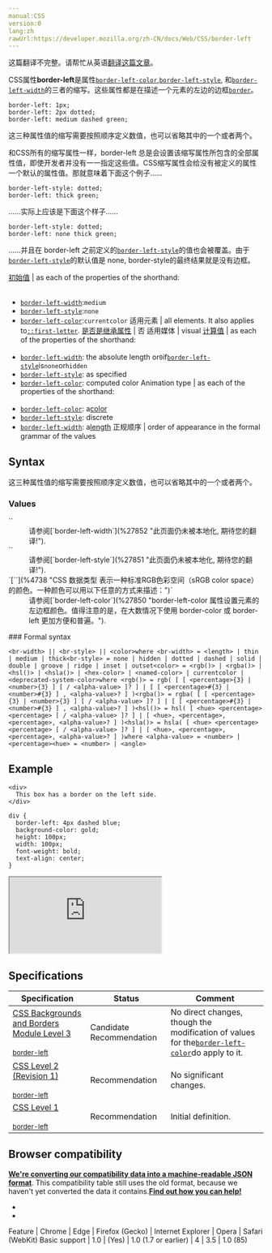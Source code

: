 ```yaml
---
manual:CSS
version:0
lang:zh
rawUrl:https://developer.mozilla.org/zh-CN/docs/Web/CSS/border-left
---
```




这篇翻译不完整。请帮忙从英语[翻译这篇文章](%29057 "")。






CSS属性**border-left**是属性[`border-left-color`](%27850 "border-left-color 属性设置元素的左边框颜色。值得注意的是，在大数情况下使用 border-color 或 border-left 更加方便和普遍。"),[`border-left-style`](%27851 "此页面仍未被本地化, 期待您的翻译!"), 和[`border-left-width`](%27852 "此页面仍未被本地化, 期待您的翻译!")的三者的缩写。这些属性都是在描述一个元素的左边的边框[`border`](%146 "CSS的border属性是一个用于设置各种单独的边界属性的简写属性。border可以用于设置一个或多个以下属性的值： border-width, border-style, border-color。")。


```
border-left: 1px;
border-left: 2px dotted;
border-left: medium dashed green;
```


这三种属性值的缩写需要按照顺序定义数值，也可以省略其中的一个或者两个。



和CSS所有的缩写属性一样，border-left 总是会设置该缩写属性所包含的全部属性值，即使开发者并没有一一指定这些值。CSS缩写属性会给没有被定义的属性一个默认的属性值。那就意味着下面这个例子......


```
border-left-style: dotted;
border-left: thick green;
```


......实际上应该是下面这个样子......


```
border-left-style: dotted;
border-left: none thick green;
```


......并且在 border-left 之前定义的[`border-left-style`](%27851 "此页面仍未被本地化, 期待您的翻译!")的值也会被覆盖。由于[`border-left-style`](%27851 "此页面仍未被本地化, 期待您的翻译!")的默认值是 none, border-style的最终结果就是没有边框。



[初始值](%28302 "") | as each of the properties of the shorthand:<br></br>
* [`border-left-width`](%27852 "此页面仍未被本地化, 期待您的翻译!"):`medium`
* [`border-left-style`](%27851 "此页面仍未被本地化, 期待您的翻译!"):`none`
* [`border-left-color`](%27850 "border-left-color 属性设置元素的左边框颜色。值得注意的是，在大数情况下使用 border-color 或 border-left 更加方便和普遍。"):`currentcolor` 
适用元素 | all elements. It also applies to[`::first-letter`](%27929 "CSS 伪元素 ::first-letter会选中某 block-level element（块级元素）第一行的第一个字母，并且文字所处的行之前没有其他内容（如图片和内联的表格） 。"). 
[是否是继承属性](%28299 "") | 否 
适用媒体 | visual 
[计算值](%28304 "") | as each of the properties of the shorthand:<br></br>
* [`border-left-width`](%27852 "此页面仍未被本地化, 期待您的翻译!"): the absolute length or`0`if[`border-left-style`](%27851 "此页面仍未被本地化, 期待您的翻译!")is`none`or`hidden`
* [`border-left-style`](%27851 "此页面仍未被本地化, 期待您的翻译!"): as specified
* [`border-left-color`](%27850 "border-left-color 属性设置元素的左边框颜色。值得注意的是，在大数情况下使用 border-color 或 border-left 更加方便和普遍。"): computed color 
Animation type | as each of the properties of the shorthand:<br></br>
* [`border-left-color`](%27850 "border-left-color 属性设置元素的左边框颜色。值得注意的是，在大数情况下使用 border-color 或 border-left 更加方便和普遍。"): a[color](%28651 "Values of the <color> CSS data type are interpolated on each of their red, green, blue components, each handled as a real, floating-point number. Note that interpolation of colors happens in the alpha-premultiplied sRGBA color space to prevent unexpected grey colors to appear.")
* [`border-left-style`](%27851 "此页面仍未被本地化, 期待您的翻译!"): discrete
* [`border-left-width`](%27852 "此页面仍未被本地化, 期待您的翻译!"): a[length](%28692 "Values of the <length> CSS data type are interpolated as real, floating-point numbers.") 
正规顺序 | order of appearance in the formal grammar of the values 


## Syntax<a name="Syntax"></a>


这三种属性值的缩写需要按照顺序定义数值，也可以省略其中的一个或者两个。


### Values<a name="Values"></a>
<dl><dt id=''>`<br-width>`</dt><dd>请参阅[`border-left-width`](%27852 "此页面仍未被本地化, 期待您的翻译!").</dd><dt id=''>`<br-style>`</dt><dd>请参阅[`border-left-style`](%27851 "此页面仍未被本地化, 期待您的翻译!").</dd><dt id=''>`[`<color>`](%4738 "CSS 数据类型 <color> 表示一种标准RGB色彩空间（sRGB color space）的颜色。一种颜色可以用以下任意的方式来描述：")`</dt><dd>请参阅[`border-left-color`](%27850 "border-left-color 属性设置元素的左边框颜色。值得注意的是，在大数情况下使用 border-color 或 border-left 更加方便和普遍。").</dd></dl>
### Formal syntax<a name="Formal_syntax"></a>

```
<br-width> || <br-style> || <color>where <br-width> = <length> | thin | medium | thick<br-style> = none | hidden | dotted | dashed | solid | double | groove | ridge | inset | outset<color> = <rgb()> | <rgba()> | <hsl()> | <hsla()> | <hex-color> | <named-color> | currentcolor | <deprecated-system-color>where <rgb()> = rgb( [ [ <percentage>{3} | <number>{3} ] [ / <alpha-value> ]? ] | [ [ <percentage>#{3} | <number>#{3} ] , <alpha-value>? ] )<rgba()> = rgba( [ [ <percentage>{3} | <number>{3} ] [ / <alpha-value> ]? ] | [ [ <percentage>#{3} | <number>#{3} ] , <alpha-value>? ] )<hsl()> = hsl( [ <hue> <percentage> <percentage> [ / <alpha-value> ]? ] | [ <hue>, <percentage>, <percentage>, <alpha-value>? ] )<hsla()> = hsla( [ <hue> <percentage> <percentage> [ / <alpha-value> ]? ] | [ <hue>, <percentage>, <percentage>, <alpha-value>? ] )where <alpha-value> = <number> | <percentage><hue> = <number> | <angle>
```

## Example<a name="Example"></a>

```
<div>
  This box has a border on the left side.
</div>
```

```
div {
  border-left: 4px dashed blue;
  background-color: gold;
  height: 100px;
  width: 100px;
  font-weight: bold;
  text-align: center;
}
```


<iframe src='https://mdn.mozillademos.org/zh-CN/docs/Web/CSS/border-left$samples/Example?revision=1282623' width='null' height='null'></iframe>



## Specifications<a name="Specifications"></a>

Specification | Status | Comment 
 ---  |  ---  |  ---  | 
[CSS Backgrounds and Borders Module Level 3<br></br><small>border-left</small>](%29058 "") | Candidate Recommendation | No direct changes, though the modification of values for the[`border-left-color`](%27850 "border-left-color 属性设置元素的左边框颜色。值得注意的是，在大数情况下使用 border-color 或 border-left 更加方便和普遍。")do apply to it. 
[CSS Level 2 (Revision 1)<br></br><small>border-left</small>](%29059 "") | Recommendation | No significant changes. 
[CSS Level 1<br></br><small>border-left</small>](%29060 "") | Recommendation | Initial definition. 


## Browser compatibility<a name="Browser_compatibility"></a>


**[We&#39;re converting our compatibility data into a machine-readable JSON format](%3344 "")**. This compatibility table still uses the old format, because we haven&#39;t yet converted the data it contains.**[Find out how you can help!](%3392 "")**


* 
* 

Feature | Chrome | Edge | Firefox (Gecko) | Internet Explorer | Opera | Safari (WebKit) 
Basic support | 1.0 | (Yes) | 1.0 (1.7 or earlier) | 4 | 3.5 | 1.0 (85) 






